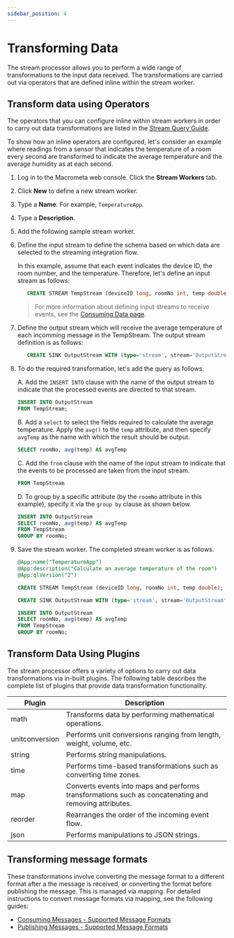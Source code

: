 ```yaml
---
sidebar_position: 4
---
```


# Transforming Data

The stream processor allows you to perform a wide range of transformations to the input data received. The transformations are carried out via operators that are defined inline within the stream worker.

## Transform data using Operators

The operators that you can configure inline within stream workers in order to carry out data transformations are listed in the [Stream Query Guide](../query-guide/index.md).

To show how an inline operators are configured, let's consider an example where readings from a sensor that indicates 
the temperature of a room every second are transformed to indicate the average temperature and the average humidity as at each second.

1. Log in to the Macrometa web console. Click the **Stream Workers** tab.
2. Click **New** to define a new stream worker.
3. Type a **Name**. For example, `TemperatureApp`.
4. Type a **Description**.
5. Add the following sample stream worker.
6. Define the input stream to define the schema based on which data are selected to the streaming integration flow.

    In this example, assume that each event indicates the device ID, the room number, and the temperature. Therefore, let's define an input stream as follows:
    
    ```sql
	   CREATE STREAM TempStream (deviceID long, roomNo int, temp double);
    ```
       
   > For more information about defining input streams to receive events, see the [Consuming Data page](consuming-data.md).
           
7. Define the output stream which will receive the average temperature of each incomming message in the TempStream. The output stream definition is as follows:
 
    ```sql
       CREATE SINK OutputStream WITH (type='stream', stream='OutputStream', map.type='json') (roomNo int, avgTemp double);
    ```

8. To do the required transformation, let's add the query as follows:
  
    A. Add the `INSERT INTO` clause with the name of the output stream to indicate that the processed events are directed to that stream.
	```sql
	INSERT INTO OutputStream
	FROM TempStream;
	```
	
    B. Add a `select` to select the fields required to calculate the average temperature. Apply the `avg()` to the `temp` attribute, and then specify `avgTemp` as the name with which the result should be output. 
    
	```sql
	SELECT roomNo, avg(temp) AS avgTemp
	```

    C. Add the `from` clause with the name of the input stream to indicate that the events to be processed are taken from the input stream.

	```sql
	FROM TempStream
	```
	
    D. To group by a specific attribute (by the `roomNo` attribute in this example), specify it via the `group by` clause as shown below.
    
	```sql
	INSERT INTO OutputStream
	SELECT roomNo, avg(temp) AS avgTemp
	FROM TempStream
	GROUP BY roomNo;
	```

9. Save the stream worker. The completed stream worker is as follows.

    ```sql
    @App:name("TemperatureApp")
    @App:description("Calculate an average temperature of the room")
    @App:qlVersion("2")
    
    CREATE STREAM TempStream (deviceID long, roomNo int, temp double);
    
    CREATE SINK OutputStream WITH (type='stream', stream='OutputStream', map.type='json') (roomNo int, avgTemp double);
    
    INSERT INTO OutputStream
    SELECT roomNo, avg(temp) AS avgTemp
    FROM TempStream
    GROUP BY roomNo;
    ```

## Transform Data Using Plugins

The stream processor offers a variety of options to carry out data transformations via in-built plugins. The following table describes the complete list of plugins that provide data transformation functionality.

|Plugin|Description|
|--- |--- |
| math   |Transforms data by performing mathematical operations.|
| unitconversion|Performs unit conversions ranging from length, weight, volume, etc.|
| string |Performs string manipulations.|
| time   |Performs time-based transformations such as converting time zones.|
| map    |Converts events into maps and performs transformations such as concatenating and removing attributes.|
| reorder| Rearranges the order of the incoming event flow.|
| json   |Performs manipulations to JSON strings.|

## Transforming message formats

These transformations involve converting the message format to a different format after a the message is received, or 
converting the format before publishing the message. This is managed via mapping. For detailed instructions to convert message formats via mapping, see the following guides:
 
 - [Consuming Messages - Supported Message Formats](consuming-data.md#supported-message-formats)
 - [Publishing Messages - Supported Message Formats](publishing-data.md#supported-message-formats)

